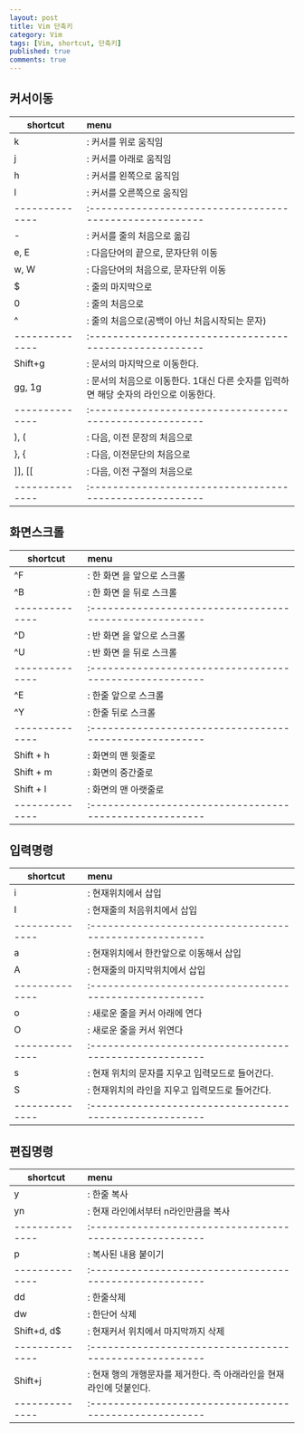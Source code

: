 ```yaml
---
layout: post
title: Vim 단축키
category: Vim
tags: [Vim, shortcut, 단축키]
published: true
comments: true
---
```


커서이동
---

| shortcut     | menu
|--------------|:------------------------------------------------------
| k	       |: 커서를 위로 움직임
| j	       |: 커서를 아래로 움직임
| h	       |: 커서를 왼쪽으로 움직임
| l	       |: 커서를 오른쪽으로 움직임
|--------------|:------------------------------------------------------
| -	       |: 커서를 줄의 처음으로 옮김
| e, E	       |: 다음단어의 끝으로, 문자단위 이동
| w, W	       |: 다음단어의 처음으로, 문자단위 이동
| $	       |: 줄의 마지막으로
| 0	       |: 줄의 처음으로
| ^	       |: 줄의 처음으로(공백이 아닌 처음시작되는 문자)
|--------------|:------------------------------------------------------
| Shift+g      |: 문서의 마지막으로 이동한다.
| gg, 1g       |: 문서의 처음으로 이동한다. 1대신 다른 숫자를 입력하면 해당 숫자의 라인으로 이동한다.
|--------------|:------------------------------------------------------
| ), (	       |: 다음, 이전 문장의 처음으로
| }, {	       |: 다음, 이전문단의 처음으로
| ]], [[       |: 다음, 이전 구절의 처음으로
|--------------|:------------------------------------------------------
 
 
화면스크롤
---

| shortcut     | menu
|--------------|:------------------------------------------------------
| ^F	       |: 한 화면 을 앞으로 스크롤
| ^B	       |: 한 화면 을 뒤로 스크롤
|--------------|:------------------------------------------------------
| ^D	       |: 반 화면 을 앞으로 스크롤
| ^U	       |: 반 화면 을 뒤로 스크롤
|--------------|:------------------------------------------------------
| ^E	       |: 한줄 앞으로 스크롤
| ^Y	       |: 한줄 뒤로 스크롤
|--------------|:------------------------------------------------------
| Shift + h	   |: 화면의 맨 윗줄로
| Shift + m	   |: 화면의 중간줄로
| Shift + l	   |: 화면의 맨 아랫줄로
|--------------|:------------------------------------------------------

입력명령
---

| shortcut     | menu
|--------------|:------------------------------------------------------
| i	           |: 현재위치에서 삽입
| I	           |: 현재줄의 처음위치에서 삽입
|--------------|:------------------------------------------------------
| a	           |: 현재위치에서 한칸앞으로 이동해서 삽입
| A	           |: 현재줄의 마지막위치에서 삽입
|--------------|:------------------------------------------------------
| o	           |: 새로운 줄을 커서 아래에 연다
| O	           |: 새로운 줄을 커서 위연다
|--------------|:------------------------------------------------------
| s	           |: 현재 위치의 문자를 지우고 입력모드로 들어간다.
| S	           |: 현재위치의 라인을 지우고 입력모드로 들어간다.
|--------------|:------------------------------------------------------

편집명령
---

| shortcut     | menu
|--------------|:------------------------------------------------------
| y	           |: 한줄 복사
| yn	       |: 현재 라인에서부터 n라인만큼을 복사
|--------------|:------------------------------------------------------
| p	           |: 복사된 내용 붙이기
|--------------|:------------------------------------------------------
| dd	       |: 한줄삭제
| dw	       |: 한단어 삭제
| Shift+d, d$  |: 현재커서 위치에서 마지막까지 삭제
|--------------|:------------------------------------------------------
| Shift+j	   |: 현재 행의 개행문자를 제거한다. 즉 아래라인을 현재라인에 덧붙인다.
|--------------|:------------------------------------------------------


